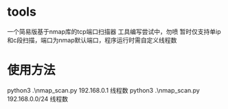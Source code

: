 # tools
一个简易版基于nmap库的tcp端口扫描器
工具编写尝试中，勿喷
暂时仅支持单ip和c段扫描，端口为nmap默认端口，程序运行时需自定义线程数
# 使用方法


python3 .\nmap_scan.py 192.168.0.1 线程数
python3 .\nmap_scan.py 192.168.0.0/24 线程数

